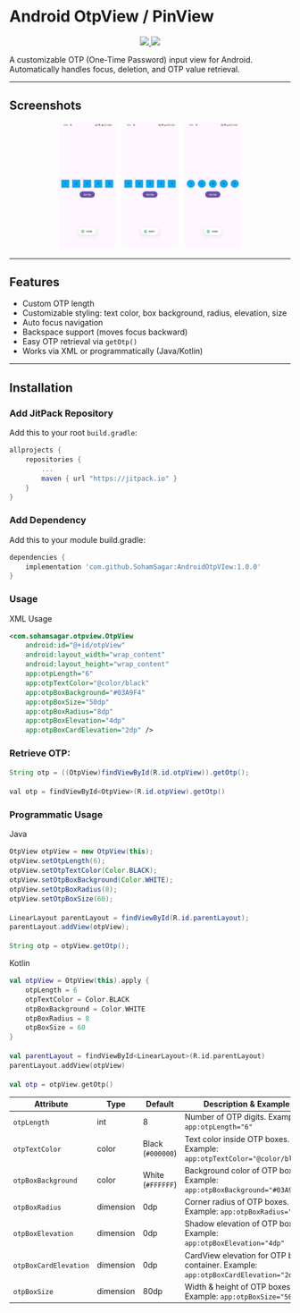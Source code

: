 # Android OtpView / PinView

<p align="center">
  <a href="https://jitpack.io/#SohamSagar/AndroidOtpVIew"> 
    <img src="https://jitpack.io/v/SohamSagar/AndroidOtpVIew.svg" />
  </a>
  <a href="https://opensource.org/licenses/MIT">
    <img src="https://img.shields.io/badge/License-MIT-blue.svg"/>
  </a>
</p>

A customizable OTP (One-Time Password) input view for Android. Automatically handles focus, deletion, and OTP value retrieval.

---

## Screenshots

<p align="center">
  <img src="https://github.com/SohamSagar/AndroidOtpVIew/blob/master/screenshots/Screenshot_1.png" height="20%" width="20%"/> &nbsp;
  <img src="https://github.com/SohamSagar/AndroidOtpVIew/blob/master/screenshots/Screenshot_2.png" height="20%" width="20%"/> &nbsp;
  <img src="https://github.com/SohamSagar/AndroidOtpVIew/blob/master/screenshots/Screenshot_3.png" height="20%" width="20%"/>
</p>

---

## Features

- Custom OTP length  
- Customizable styling: text color, box background, radius, elevation, size  
- Auto focus navigation  
- Backspace support (moves focus backward)  
- Easy OTP retrieval via `getOtp()`  
- Works via XML or programmatically (Java/Kotlin)

---

## Installation

### Add JitPack Repository

Add this to your root `build.gradle`:

```gradle
allprojects {
    repositories {
        ...
        maven { url "https://jitpack.io" }
    }
}
```

### Add Dependency

Add this to your module build.gradle:

```gradle
dependencies {
    implementation 'com.github.SohamSagar:AndroidOtpVIew:1.0.0'
}
```

### Usage
XML Usage
```xml
<com.sohamsagar.otpview.OtpView
    android:id="@+id/otpView"
    android:layout_width="wrap_content"
    android:layout_height="wrap_content"
    app:otpLength="6"
    app:otpTextColor="@color/black"
    app:otpBoxBackground="#03A9F4"
    app:otpBoxSize="50dp"
    app:otpBoxRadius="8dp"
    app:otpBoxElevation="4dp"
    app:otpBoxCardElevation="2dp" />
```

### Retrieve OTP:

```java
String otp = ((OtpView)findViewById(R.id.otpView)).getOtp();

val otp = findViewById<OtpView>(R.id.otpView).getOtp()
```

### Programmatic Usage
Java
```Java
OtpView otpView = new OtpView(this);
otpView.setOtpLength(6);
otpView.setOtpTextColor(Color.BLACK);
otpView.setOtpBoxBackground(Color.WHITE);
otpView.setOtpBoxRadius(8);
otpView.setOtpBoxSize(60);

LinearLayout parentLayout = findViewById(R.id.parentLayout);
parentLayout.addView(otpView);

String otp = otpView.getOtp();
```
Kotlin
```Kotlin
val otpView = OtpView(this).apply {
    otpLength = 6
    otpTextColor = Color.BLACK
    otpBoxBackground = Color.WHITE
    otpBoxRadius = 8
    otpBoxSize = 60
}

val parentLayout = findViewById<LinearLayout>(R.id.parentLayout)
parentLayout.addView(otpView)

val otp = otpView.getOtp()
```

| Attribute             | Type      | Default           | Description & Example                                                              |
| --------------------- | --------- | ----------------- | ---------------------------------------------------------------------------------- |
| `otpLength`           | int       | 8                 | Number of OTP digits. Example: `app:otpLength="6"`                                 |
| `otpTextColor`        | color     | Black (`#000000`) | Text color inside OTP boxes. Example: `app:otpTextColor="@color/black"`            |
| `otpBoxBackground`    | color     | White (`#FFFFFF`) | Background color of OTP boxes. Example: `app:otpBoxBackground="#03A9F4"`           |
| `otpBoxRadius`        | dimension | 0dp               | Corner radius of OTP boxes. Example: `app:otpBoxRadius="5dp"`                      |
| `otpBoxElevation`     | dimension | 0dp               | Shadow elevation of OTP boxes. Example: `app:otpBoxElevation="4dp"`                |
| `otpBoxCardElevation` | dimension | 0dp               | CardView elevation for OTP box container. Example: `app:otpBoxCardElevation="2dp"` |
| `otpBoxSize`          | dimension | 80dp              | Width & height of OTP boxes. Example: `app:otpBoxSize="50dp"`                      |

